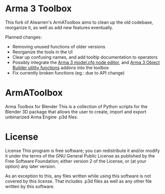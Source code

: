 # Arma 3 Toolbox

This fork of Alwarren's ArmAToolbox aims to clean up the old codebase, reorganize it, as well as add new features eventually.

Planned changes:
- Removing unused functions of older versions
- Reorganize the tools in the UI
- Clear up confusing names, and add tooltip documentation to operators
- Possibly integrate the [Arma 3 model.cfg node editor](https://github.com/MrClock8163/BlenderModelCfgEditor), and [Arma 3 Object Builder utility functions](https://github.com/MrClock8163/ToolsArchive/blob/main/Blender%20Python%20API/mrc_a3_objectbuilder.py) addons into the toolbox
- Fix currently broken functions (eg.: due to API change)

# ArmAToolbox
Arma Toolbox for Blender
This is a collection of Python scripts for the Blender 3D package
that allows the user to create, import and export unbinarized
Arma Engine .p3d files.

# License
License
This program is free software; you can redistribute it and/or modify 
it under the terms of the GNU General Public License as published by
the Free Software Foundation; either version 2 of the License, or 
(at your option) any later version.

As an exception to this, any files written while using this software
is not covered by this license. That includes .p3d files as well as
any other file written by this software.

